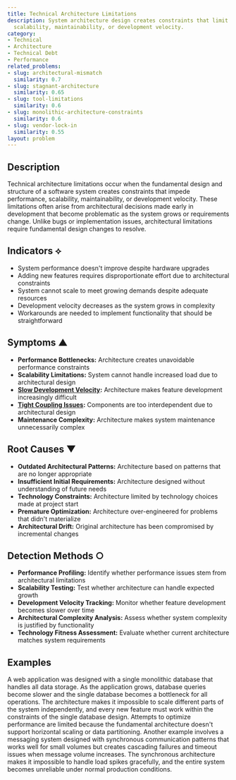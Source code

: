 ```yaml
---
title: Technical Architecture Limitations
description: System architecture design creates constraints that limit performance,
  scalability, maintainability, or development velocity.
category:
- Technical
- Architecture
- Technical Debt
- Performance
related_problems:
- slug: architectural-mismatch
  similarity: 0.7
- slug: stagnant-architecture
  similarity: 0.65
- slug: tool-limitations
  similarity: 0.6
- slug: monolithic-architecture-constraints
  similarity: 0.6
- slug: vendor-lock-in
  similarity: 0.55
layout: problem
---
```


## Description

Technical architecture limitations occur when the fundamental design and structure of a software system creates constraints that impede performance, scalability, maintainability, or development velocity. These limitations often arise from architectural decisions made early in development that become problematic as the system grows or requirements change. Unlike bugs or implementation issues, architectural limitations require fundamental design changes to resolve.

## Indicators ⟡

- System performance doesn't improve despite hardware upgrades
- Adding new features requires disproportionate effort due to architectural constraints
- System cannot scale to meet growing demands despite adequate resources
- Development velocity decreases as the system grows in complexity
- Workarounds are needed to implement functionality that should be straightforward

## Symptoms ▲

- **Performance Bottlenecks:** Architecture creates unavoidable performance constraints
- **Scalability Limitations:** System cannot handle increased load due to architectural design
- **[Slow Development Velocity](slow-development-velocity.md):** Architecture makes feature development increasingly difficult
- **[Tight Coupling Issues](tight-coupling-issues.md):** Components are too interdependent due to architectural design
- **Maintenance Complexity:** Architecture makes system maintenance unnecessarily complex

## Root Causes ▼

- **Outdated Architectural Patterns:** Architecture based on patterns that are no longer appropriate
- **Insufficient Initial Requirements:** Architecture designed without understanding of future needs
- **Technology Constraints:** Architecture limited by technology choices made at project start
- **Premature Optimization:** Architecture over-engineered for problems that didn't materialize
- **Architectural Drift:** Original architecture has been compromised by incremental changes

## Detection Methods ○

- **Performance Profiling:** Identify whether performance issues stem from architectural limitations
- **Scalability Testing:** Test whether architecture can handle expected growth
- **Development Velocity Tracking:** Monitor whether feature development becomes slower over time
- **Architectural Complexity Analysis:** Assess whether system complexity is justified by functionality
- **Technology Fitness Assessment:** Evaluate whether current architecture matches system requirements

## Examples

A web application was designed with a single monolithic database that handles all data storage. As the application grows, database queries become slower and the single database becomes a bottleneck for all operations. The architecture makes it impossible to scale different parts of the system independently, and every new feature must work within the constraints of the single database design. Attempts to optimize performance are limited because the fundamental architecture doesn't support horizontal scaling or data partitioning. Another example involves a messaging system designed with synchronous communication patterns that works well for small volumes but creates cascading failures and timeout issues when message volume increases. The synchronous architecture makes it impossible to handle load spikes gracefully, and the entire system becomes unreliable under normal production conditions.